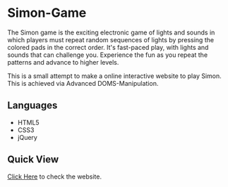 # Simon-Game 
The Simon game is the exciting electronic game of lights and sounds in which players must repeat random sequences of lights by pressing the colored pads in the correct order. 
It's fast-paced play, with lights and sounds that can challenge you. Experience the fun as you repeat the patterns and advance to higher levels.

This is a small attempt to make a online interactive website to play Simon. This is achieved via Advanced DOMS-Manipulation.

## Languages
- HTML5
- CSS3
- jQuery

## Quick View
[Click Here](https://dipmitarudra.github.io/Simon-Game/) to check the website.
